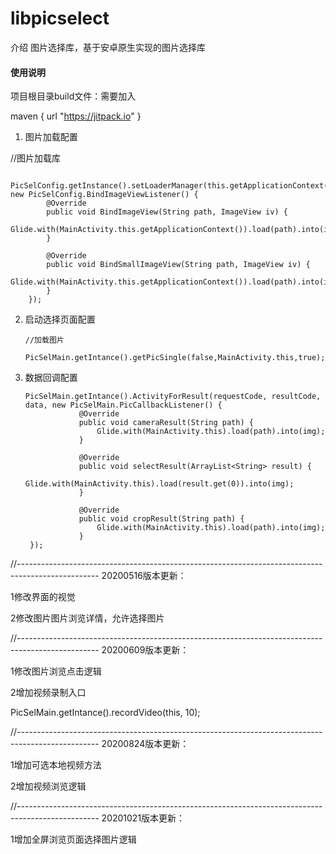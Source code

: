 # libpicselect

介绍
图片选择库，基于安卓原生实现的图片选择库

#### 使用说明


项目根目录build文件：需要加入

maven { url "https://jitpack.io" }




1.  图片加载配置


//图片加载库


        PicSelConfig.getInstance().setLoaderManager(this.getApplicationContext(), new PicSelConfig.BindImageViewListener() {
            @Override
            public void BindImageView(String path, ImageView iv) {
                Glide.with(MainActivity.this.getApplicationContext()).load(path).into(iv);
            }

            @Override
            public void BindSmallImageView(String path, ImageView iv) {
                Glide.with(MainActivity.this.getApplicationContext()).load(path).into(iv);
            }
        });


2.  启动选择页面配置

        //加载图片

        PicSelMain.getIntance().getPicSingle(false,MainActivity.this,true);

3.  数据回调配置

        PicSelMain.getIntance().ActivityForResult(requestCode, resultCode, data, new PicSelMain.PicCallbackListener() {
                    @Override
                    public void cameraResult(String path) {
                        Glide.with(MainActivity.this).load(path).into(img);
                    }

                    @Override
                    public void selectResult(ArrayList<String> result) {
                        Glide.with(MainActivity.this).load(result.get(0)).into(img);
                    }

                    @Override
                    public void cropResult(String path) {
                        Glide.with(MainActivity.this).load(path).into(img);
                    }
         });


//--------------------------------------------------------------------------------------------------
 20200516版本更新：

 1修改界面的视觉

 2修改图片图片浏览详情，允许选择图片




//--------------------------------------------------------------------------------------------------
 20200609版本更新：

 1修改图片浏览点击逻辑


 2增加视频录制入口


 PicSelMain.getIntance().recordVideo(this, 10);




 //--------------------------------------------------------------------------------------------------
  20200824版本更新：

  1增加可选本地视频方法


  2增加视频浏览逻辑



 //--------------------------------------------------------------------------------------------------
  20201021版本更新：

  1增加全屏浏览页面选择图片逻辑






